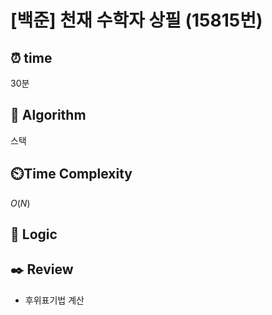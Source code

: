 # [백준] 천재 수학자 상필 (15815번)

## ⏰  **time**

30분

## :pushpin: **Algorithm**

스택

## ⏲️**Time Complexity**

$O(N)$

## :round_pushpin: **Logic**
   

## :black_nib: **Review**
- 후위표기법 계산
